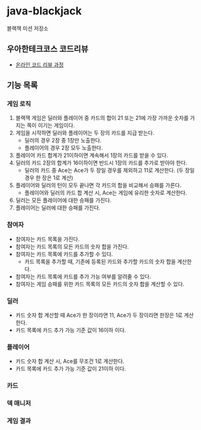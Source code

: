 # java-blackjack

블랙잭 미션 저장소

## 우아한테크코스 코드리뷰

- [온라인 코드 리뷰 과정](https://github.com/woowacourse/woowacourse-docs/blob/master/maincourse/README.md)


## 기능 목록

### 게임 로직
1. 블랙잭 게임은 딜러와 플레이어 중 카드의 합이 21 또는 21에 가장 가까운 숫자를 가지는 쪽이 이기는 게임이다.
2. 게임을 시작하면 딜러와 플레이어는 두 장의 카드를 지급 받는다.
   - 딜러의 경우 2장 중 1장만 노출한다.
   - 플레이어의 경우 2장 모두 노출한다.
3. 플레이어 카드 합계가 21이하이면 계속해서 1장의 카드를 받을 수 있다.
4. 딜러의 카드 2장의 합계가 16이하이면 반드시 1장의 카드를 추가로 받아야 한다.
   - 딜러의 카드 중 Ace는 Ace가 두 장일 경우를 제외하고 11로 계산한다. (두 장일 경우 한 장은 1로 계산)
5. 플레이어와 딜러의 턴이 모두 끝나면 각 카드의 합을 비교해서 승패를 가른다.
   - 플레이어와 딜러의 카드 합 계산 시, Ace는 게임에 유리한 숫자로 계산한다.
6. 딜러는 모든 플레이어에 대한 승패를 가진다.
7. 플레이어는 딜러에 대한 승패를 가진다.

### 참여자
- 참여자는 카드 목록을 가진다.
- 참여자는 카드 목록의 모든 카드의 숫자 합을 가진다.
- 참여자는 카드 목록에 카드를 추가할 수 있다.
  - 카드 목록을 추가할 때, 기존에 등록된 카드와 추가할 카드의 숫자 합을 계산한다.
- 참여자는 카드 목록에 카드를 추가 가능 여부를 알려줄 수 있다.
- 참여자는 게임 승패를 위한 카드 목록의 모든 카드의 숫자 합을 계산할 수 있다.

### 딜러
- 카드 숫자 합 계산할 때 Ace가 한 장이라면 11, Ace가 두 장이라면 한장은 1로 계산한다.
- 카드 목록에 카드 추가 가능 기준 값이 16이하 이다.

### 플레이어
- 카드 숫자 합 계산 시, Ace를 무조건 1로 계산한다.
- 카드 목록에 카드 추가 가능 기준 값이 21이하 이다.

### 카드

### 덱 매니저

### 게임 결과
